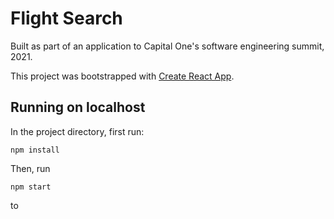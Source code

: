 # Flight Search

Built as part of an application to Capital One's software engineering summit, 2021. 

This project was bootstrapped with [Create React App](https://github.com/facebook/create-react-app).

## Running on localhost

In the project directory, first run:

```npm install```

Then, run 

```npm start``` 

to 
